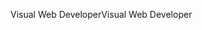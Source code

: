 <span data-ttu-id="40495-101">Visual Web Developer</span><span class="sxs-lookup"><span data-stu-id="40495-101">Visual Web Developer</span></span>